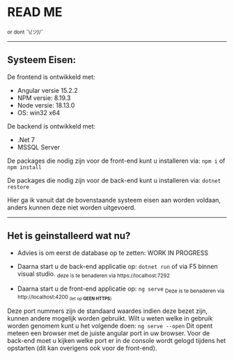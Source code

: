 # READ ME
<sub>or dont ¯\\_(ツ)_/¯</sub>

---
## Systeem Eisen:
De frontend is ontwikkeld met:
- Angular versie 15.2.2
- NPM versie: 8.19.3
- Node versie: 18.13.0
- OS: win32 x64

De backend is ontwikkeld met:
- .Net 7
- MSSQL Server

De packages die nodig zijn voor de front-end kunt u installeren via:
`npm i` of `npm install`

De packages die nodig zijn voor de back-end kunt u installeren via:
`dotnet restore`

Hier ga ik vanuit dat de bovenstaande systeem eisen aan worden voldaan, anders kunnen deze niet worden uitgevoerd.

---

## Het is geinstalleerd wat nu?

- Advies is om eerst de database op te zetten:
WORK IN PROGRESS

- Daarna start u de back-end applicatie op:
`dotnet run` of via F5 binnen visual studio.
<sub>deze is te benaderen via https://localhost:7292<sub>

- Daarna start u de front-end applicatie op:
`ng serve`
<sub>Deze is te benaderen via http://localhost:4200<sub> (let op **GEEN HTTPS**)

Deze port nummers zijn de standaard waardes indien deze bezet zijn, kunnen andere mogelijk worden gebruikt. Wilt u weten welke in gebruik worden genomem kunt u het volgende doen:
`ng serve --open` Dit opent meteen een browser met de juiste angular port in uw browser.
Voor de back-end moet u kijken welke port er in de console wordt gelogd tijdens het opstarten (dit kan overigens ook voor de front-end).